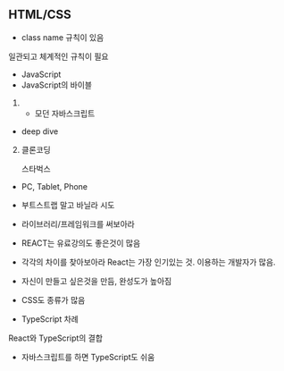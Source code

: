 ## HTML/CSS 

* class name 규칙이 있음

일관되고 체계적인 규칙이 필요

* JavaScript
* JavaScript의 바이블

1. * 모던 자바스크립트

* deep dive

2. 클론코딩

   스타벅스

* PC, Tablet, Phone

* 부트스트랩 말고 바닐라 시도

* 라이브러리/프레임워크를 써보아라

* REACT는 유료강의도 좋은것이 많음

* 각각의 차이를 찾아보아라 React는 가장 인기있는 것. 이용하는 개발자가 많음.  

* 자신이 만들고 싶은것을 만듬, 완성도가 높아짐

* CSS도 종류가 많음 

* TypeScript 차례

React와 TypeScript의 결합

* 자바스크립트를 하면 TypeScript도 쉬움





